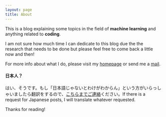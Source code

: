 ```yaml
---
layout: page
title: About
---
```


This is a blog explaining some topics in the field of **machine learning** and anything related to **coding**.

I am not sure how much time I can dedicate to this blog due the the research that needs to be done but please feel free to come back a little now and then!

For more info about what I do, please visit my [homepage](http://www.hiroyukivincentyamazaki.com) or send me a [mail](mailto:hiroyuki.vincent.yamazaki@gmail.com).

#### 日本人？
はい、そうです。もし「日本語じゃないとわけがわからん」という方がいらっしゃいましたら翻訳をするので、[こちらまでご連絡](mailto:hiroyuki.vincent.yamazaki@gmail.com)ください。If there is a request for Japanese posts, I will translate whatever requested.

Thanks for reading!
